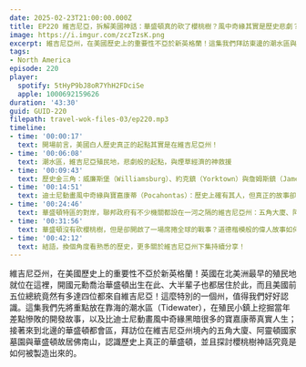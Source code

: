 ```yaml
---
date: 2025-02-23T21:00:00.000Z
title: EP220 維吉尼亞，拆解美國神話：華盛頓真的砍了櫻桃樹？風中奇緣其實是歷史悲劇？ (米國放大鏡#26)
image: https://i.imgur.com/zczTzsK.png
excerpt: 維吉尼亞州，在美國歷史上的重要性不亞於新英格蘭！這集我們拜訪東邊的潮水區與北邊的華盛頓都會區，重新認識那些我們以為熟悉的歷史，挖掘當年這些人事物在維吉尼亞的真實樣貌！
tags:
- North America
episode: 220
player:
  spotify: 5tHyP9bJ8oR7YhH2FDciSe
  apple: 1000692159626
duration: '43:30'
guid: GUID-220
filepath: travel-wok-files-03/ep220.mp3
timeline:
- time: '00:00:17'
  text: 開場前言，美國白人歷史真正的起點其實是在維吉尼亞州！
- time: '00:06:08'
  text: 潮水區，維吉尼亞殖民地，悲劇般的起點，與煙草經濟的神救援
- time: '00:09:43'
  text: 歷史金三角：威廉斯堡（Williamsburg）、約克鎮（Yorktown）與詹姆斯鎮（Jamestown） 
- time: '00:14:51'
  text: 迪士尼動畫風中奇緣與寶嘉康蒂（Pocahontas）：歷史上確有其人，但真正的故事卻是場超級大悲劇
- time: '00:24:46'
  text: 華盛頓特區的對岸，聯邦政府有不少機關都設在一河之隔的維吉尼亞州：五角大廈、阿靈頓國家墓園、華盛頓故居佛南山
- time: '00:31:56'
  text: 華盛頓沒有砍櫻桃樹，但是卻開啟了一場席捲全球的戰事？道德楷模般的偉人故事如何被製造出來
- time: '00:42:12'
  text: 結語，換個角度看熟悉的歷史，更多關於維吉尼亞州下集持續分享！
---
```

維吉尼亞州，在美國歷史上的重要性不亞於新英格蘭！英國在北美洲最早的殖民地就位在這裡，開國元勳喬治華盛頓出生在此、大半輩子也都居住於此，而且美國前五位總統竟然有多達四位都來自維吉尼亞！這麼特別的一個州，值得我們好好認識。這集我們先將重點放在靠海的潮水區（Tidewater），在殖民小鎮上挖掘當年差點慘敗的開發故事，以及比迪士尼動畫風中奇緣黑暗很多的寶嘉康蒂真實人生；接著來到北邊的華盛頓都會區，拜訪位在維吉尼亞州境內的五角大廈、阿靈頓國家墓園與華盛頓故居佛南山，認識歷史上真正的華盛頓，並且探討櫻桃樹神話究竟是如何被製造出來的。
